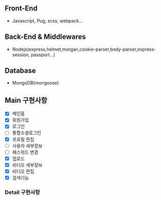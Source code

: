 ## Front-End

- Javascript, Pug, scss, webpack...

## Back-End & Middlewares

- Nodejs(express,helmet,morgan,cookie-parser,body-parser,express-session, passport...)

## Database

- MongoDB(mongoose)

## Main 구현사항

- [x] 메인홈
- [x] 회원가입
- [x] 로그인
- [ ] 통합소셜로그인
- [x] 프로필 편집
- [ ] 사용자 세부정보
- [ ] 패스워드 변경
- [x] 업로드
- [x] 비디오 세부정보
- [x] 비디오 편집
- [x] 검색기능

### Detail 구현사항
